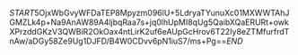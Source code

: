 $START$5OjxWbGvyWFDaTEP8Mpyzm096lU+5LdryaTYunuXc01MXWWTAhJGMZLk4p+Na9AnAW89A4ljbqRaa7s+jq0lhUpMI8qUg5QaibXQaERURt+owkXPrzddGKzV3QWBiR2OkOax4ntLirK2uf6eAUpGcHrov6T22Iy8eZTMfurfrdTnAw/aDGy58Ze9Ug1DJFD/B4W0CDvv6pN1iuS7/ms+Pg==$END$
